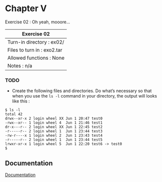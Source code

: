 
# Chapter V
Exercise 02 : Oh yeah, mooore...

|               Exercise 02             |
|---------------------------------------|
| Turn-in directory : ex02/				|
| Files to turn in : exo2.tar			|
| Allowed functions : None				|
| Notes : n/a							|

### TODO

* Create the following files and directories. Do what’s necessary so that when
you use the `ls -l` command in your directory, the output will looks like this :
```
$ ls -l
total 42
drwx--xr-x 2 login wheel XX	Jun 1 20:47 test0
-rwx--xr-- 1 login wheel 4	Jun 1 21:46 test1
dr-x---r-- 2 login wheel XX	Jun 1 22:45 test2
-r-----r-- 2 login wheel 1	Jun 1 23:44 test3
-rw-r----x 1 login wheel 2	Jun 1 23:43 test4
-r-----r-- 2 login wheel 1	Jun 1 23:44 test5
lrwxr-xr-x 1 login wheel 5	Jun 1 22:20 test6 -> test0
$
```


## Documentation

[Documentation](https://github.com/beauhelmi/shell00/blob/main/ex02/text.txt)


